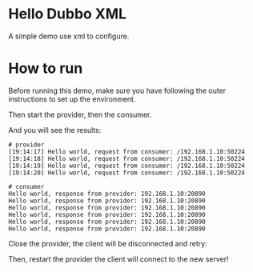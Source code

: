 # **Hello Dubbo XML**

A simple demo use xml to configure.

# **How to run**

Before running this demo, make sure you have following the outer instructions to set up the environment.

Then start the provider, then the consumer.

And you will see the results:

```shell
# provider
[19:14:17] Hello world, request from consumer: /192.168.1.10:50224
[19:14:18] Hello world, request from consumer: /192.168.1.10:50224
[19:14:19] Hello world, request from consumer: /192.168.1.10:50224
[19:14:20] Hello world, request from consumer: /192.168.1.10:50224

# consumer
Hello world, response from provider: 192.168.1.10:20890
Hello world, response from provider: 192.168.1.10:20890
Hello world, response from provider: 192.168.1.10:20890
Hello world, response from provider: 192.168.1.10:20890
Hello world, response from provider: 192.168.1.10:20890
Hello world, response from provider: 192.168.1.10:20890
```

Close the provider, the client will be disconnected and retry:

Then, restart the provider the client will connect to the new server!
